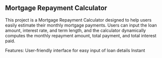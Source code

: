 ## Mortgage Repayment Calculator

This project is a Mortgage Repayment Calculator designed to help users easily estimate their monthly mortgage payments. Users can input the loan amount, interest rate, and term length, and the calculator dynamically computes the monthly repayment amount, total payment, and total interest paid.

Features:
User-friendly interface for easy input of loan details
Instant
